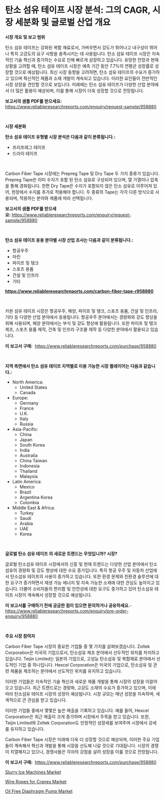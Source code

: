 <p><h1>탄소 섬유 테이프 시장 분석: 그의 CAGR, 시장 세분화 및 글로벌 산업 개요</h1></p><p><strong>시장 개요 및 보고 범위</strong></p>
<p><p>탄소 섬유 테이프는 강화된 복합 재료로서, 가벼우면서 강도가 뛰어나고 내구성이 뛰어나 특히 고강도의 요구 사항을 충족시키는 데 사용됩니다. 탄소 섬유 테이프 시장은 지속적인 기술 혁신과 증가하는 수요로 인해 빠르게 성장하고 있습니다. 유망한 전망과 현재 상황을 고려할 때, 탄소 섬유 테이프 시장은 예측 기간 동안 7.7%의 연평균 성장률로 성장할 것으로 예상됩니다. 최신 시장 동향을 고려하면, 탄소 섬유 테이프의 수요가 증가하고 있으며 혁신적인 제품과 소재 개발이 계속되고 있습니다. 이러한 요인들이 전반적인 시장 성장을 견인할 것으로 보입니다. 미래에는 탄소 섬유 테이프가 다양한 산업 분야에서 더 많은 활용이 예상되며, 이를 통해 시장이 더욱 성장할 것으로 전망됩니다.</p></p>
<p><strong>보고서의 샘플 PDF를 받으세요:</strong> <a href="https://www.reliableresearchreports.com/enquiry/request-sample/958880">https://www.reliableresearchreports.com/enquiry/request-sample/958880</a></p>
<p>&nbsp;</p>
<p><strong>시장 세분화</strong></p>
<p><strong>탄소 섬유 테이프 유형별 시장 분석은 다음과 같이 분류됩니다.:</strong></p>
<p><ul><li>프리프레그 테이프</li><li>드라이 테이프</li></ul></p>
<p>&nbsp;</p>
<p><p>Carbon Fiber Tape 시장에는 Prepreg Tape 및 Dry Tape 두 가지 종류가 있습니다. Prepreg Tape은 이미 수지가 포함 된 탄소 섬유로 구성되어 있으며, 열 가열이나 압축을 통해 경화됩니다. 한편 Dry Tape은 수지가 포함되지 않은 탄소 섬유로 이루어져 있어, 현장에서 수지를 추가로 적용해야 합니다. 두 종류의 Tape는 각각 다른 방식으로 사용되며, 적용하는 분야와 제품에 따라 선택됩니다.</p></p>
<p><strong>보고서의 샘플 PDF를 받으세요:</strong>&nbsp;<a href="https://www.reliableresearchreports.com/enquiry/request-sample/958880">https://www.reliableresearchreports.com/enquiry/request-sample/958880</a></p>
<p>&nbsp;</p>
<p><strong> 탄소 섬유 테이프 응용 분야별 시장 산업 조사는 다음과 같이 분류됩니다.:</strong></p>
<p><ul><li>항공우주</li><li>마린</li><li>파이프 및 탱크</li><li>스포츠 용품</li><li>건설 및 인프라</li><li>기타</li></ul></p>
<p><strong><a href="https://www.reliableresearchreports.com/carbon-fiber-tape-r958880">https://www.reliableresearchreports.com/carbon-fiber-tape-r958880</a></strong></p>
<p>&nbsp;</p>
<p><p>카본 섬유 테이프 시장은 항공우주, 해양, 파이프 및 탱크, 스포츠 용품, 건설 및 인프라, 기타 등 다양한 산업 분야에서 응용됩니다. 항공우주 분야에서는 경량화와 강도 향상을 위해 사용되며, 해양 분야에서는 부식 및 강도 향상에 활용됩니다. 또한 파이프 및 탱크 제조, 스포츠 용품 제작, 건축 및 인프라 구조물 제작 등 다양한 분야에서 활용되고 있습니다.</p></p>
<p><strong>이 보고서 구매:</strong>&nbsp; <a href="https://www.reliableresearchreports.com/purchase/958880">https://www.reliableresearchreports.com/purchase/958880</a></p>
<p>&nbsp;</p>
<p><strong>지역 측면에서 탄소 섬유 테이프 지역별로 이용 가능한 시장 플레이어는 다음과 같습니다.:</strong></p>
<p><ul>
    <li>
        North America:
        <ul>
            <li>United States</li>
            <li>Canada</li>
        </ul>
    </li>
    <li>
        Europe:
        <ul>
            <li>Germany</li>
            <li>France</li>
            <li>U.K.</li>
            <li>Italy</li>
            <li>Russia</li>
        </ul>
    </li>
    <li>
        Asia-Pacific:
        <ul>
            <li>China</li>
            <li>Japan</li>
            <li>South Korea</li>
            <li>India</li>
            <li>Australia</li>
            <li>China Taiwan</li>
            <li>Indonesia</li>
            <li>Thailand</li>
            <li>Malaysia</li>
        </ul>
    </li>
    <li>
        Latin America:
        <ul>
            <li>Mexico</li>
            <li>Brazil</li>
            <li>Argentina Korea</li>
            <li>Colombia</li>
        </ul>
    </li>
    <li>
        Middle East & Africa:
        <ul>
            <li>Turkey</li>
            <li>Saudi</li>
            <li>Arabia</li>
            <li>UAE</li>
            <li>Korea</li>
        </ul>
    </li>
    </ul></p>
<p>&nbsp;</p>
<p><strong>글로벌 탄소 섬유 테이프 의 새로운 트렌드는 무엇입니까? 시장?</strong></p>
<p><p>글로벌 탄소섬유 테이프 시장에서의 신흥 및 현재 트렌드는 다양한 산업 분야에서 탄소섬유의 경량화 및 강도 향상에 대한 수요 증가입니다. 특히 항공 우주 및 자동차 산업에서 탄소섬유 테이프의 사용이 증가하고 있습니다. 또한 환경 문제와 친환경 솔루션에 대한 요구가 증가하면서 재생 가능 에너지 및 지속 가능한 소재에 대한 관심도 높아지고 있습니다. 더불어 소비자들의 편리함 및 안전성에 대한 요구도 증가하고 있어 탄소섬유 테이프 시장이 계속해서 성장할 것으로 예상됩니다.</p></p>
<p><strong>이 보고서를 구매하기 전에 궁금한 점이 있으면 문의하거나 공유하세요.</strong>- <a href="https://www.reliableresearchreports.com/enquiry/pre-order-enquiry/958880">https://www.reliableresearchreports.com/enquiry/pre-order-enquiry/958880</a></p>
<p>&nbsp;</p>
<p><strong>주요 시장 참여자</strong></p>
<p><p>Carbon Fiber Tape 시장의 중요한 기업들 중 몇 가지를 살펴보겠습니다. Zoltek Corporation은 미국의 기업으로서, 탄소섬유 제조 분야에서 선두적인 위치를 차지하고 있습니다. Teijin Limited는 일본의 기업으로, 고성능 탄소섬유 및 복합재료 분야에서 선도적인 기업 중 하나입니다. Hexcel Corporation은 미국의 기업으로, 탄소섬유 및 관련 제품을 제조하는 분야에서 선도적인 위치를 유지하고 있습니다.</p><p>이러한 기업들은 지속적인 기술 혁신과 새로운 제품 개발을 통해 시장의 성장을 이끌어 오고 있습니다. 최근 트렌드로는 경량화, 고강도 소재의 수요가 증가하고 있으며, 이에 따라 탄소섬유 테이프 시장의 성장이 예상됩니다. 시장 규모는 매년 성장을 지속하며, 세계적으로 큰 관심을 받고 있습니다.</p><p>이러한 기업들 중에서 몇몇은 높은 매출을 기록하고 있습니다. 예를 들어, Hexcel Corporation은 최근 매출이 크게 증가하며 시장에서 주목을 받고 있습니다. 또한, Teijin Limited와 Zoltek Corporation도 안정적인 성장세를 보여주며 시장에서 강세를 유지하고 있습니다.</p><p>Carbon Fiber Tape 시장은 미래에 더욱 더 성장할 것으로 예상되며, 이러한 주요 기업들이 계속해서 혁신과 개발을 통해 시장을 선도해 나갈 것으로 기대됩니다. 시장의 경쟁이 치열해지고 있으나, 경쟁사들은 각자의 강점을 살려 성장을 이룰 것으로 전망됩니다.</p></p>
<p><strong>이 보고서 구매:</strong>&nbsp;&nbsp;<a href="https://www.reliableresearchreports.com/purchase/958880">https://www.reliableresearchreports.com/purchase/958880</a></p>
<p><p><a href="https://github.com/julyju69/Market-Research-Report-List-2/blob/main/slurry-ice-machines-market.md">Slurry Ice Machines Market</a></p><p><a href="https://github.com/RichRobinson5/Market-Research-Report-List-4/blob/main/wire-ropes-for-cranes-market.md">Wire Ropes for Cranes Market</a></p><p><a href="https://github.com/gdfhhhj/Market-Research-Report-List-4/blob/main/oil-free-diaphragm-pump-market.md">Oil Free Diaphragm Pump Market</a></p></p>